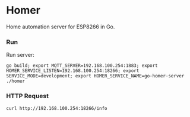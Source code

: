 # Homer
Home automation server for ESP8266 in Go.

### Run
Run server:
```
go build; export MQTT_SERVER=192.168.100.254:1883; export HOMER_SERVICE_LISTEN=192.168.100.254:18266; export SERVICE_MODE=development; export HOMER_SERVICE_NAME=go-homer-server
./homer
```

### HTTP Request
`curl http://192.168.100.254:18266/info`

